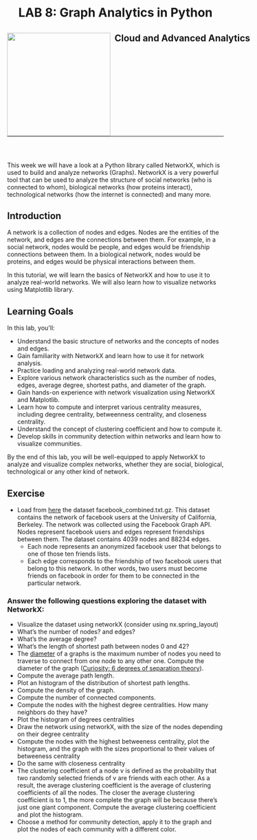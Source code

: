 <h1 align="center"> LAB 8:  Graph Analytics in Python</h1>
<div>
<td> 
<img src="https://upload.wikimedia.org/wikipedia/commons/thumb/2/2b/Logo_Universit%C3%A9_de_Lausanne.svg/2000px-Logo_Universit%C3%A9_de_Lausanne.svg.png" style="padding-right:10px;width:240px;float:left"/></td>
<h2 style="white-space: nowrap">Cloud and Advanced Analytics </h2></td>
<hr style="clear:both">
<p style="font-size:0.85em; margin:2px; text-align:justify">
<br>
<br>
</div>

This week we will have a look at a Python library called NetworkX, which is used to build and analyze networks (Graphs). NetworkX is a very powerful tool that can be used to analyze the structure of social networks (who is connected to whom), biological networks (how proteins interact), technological networks (how the internet is connected) and many more.

## Introduction
A network is a collection of nodes and edges. Nodes are the entities of the network, and edges are the connections between them. For example, in a social network, nodes would be people, and edges would be friendship connections between them. In a biological network, nodes would be proteins, and edges would be physical interactions between them.

In this tutorial, we will learn the basics of NetworkX and how to use it to analyze real-world networks. We will also learn how to visualize networks using Matplotlib library.


## Learning Goals
In this lab, you'll:
- Understand the basic structure of networks and the concepts of nodes and edges.
- Gain familiarity with NetworkX and learn how to use it for network analysis.
- Practice loading and analyzing real-world network data.
- Explore various network characteristics such as the number of nodes, edges, average degree, shortest paths, and diameter of the graph.
- Gain hands-on experience with network visualization using NetworkX and Matplotlib.
- Learn how to compute and interpret various centrality measures, including degree centrality, betweenness centrality, and closeness centrality.
- Understand the concept of clustering coefficient and how to compute it.
- Develop skills in community detection within networks and learn how to visualize communities.

By the end of this lab, you will be well-equipped to apply NetworkX to analyze and visualize complex networks, whether they are social, biological, technological or any other kind of network.

## Exercise
- Load from [here](http://snap.stanford.edu/data/ego-Facebook.html) the dataset facebook_combined.txt.gz. This dataset contains the network of facebook users at the University of California, Berkeley. The network was collected using the Facebook Graph API. Nodes represent facebook users and edges represent friendships between them. The dataset contains 4039 nodes and 88234 edges.
  * Each node represents an anonymized facebook user that belongs to one of those ten friends lists.
  * Each edge corresponds to the friendship of two facebook users that belong to this network. In other words, two users must become friends on facebook in order for them to be connected in the particular network.

### Answer the following questions exploring the dataset with NetworkX:
- Visualize the dataset using networkX (consider using nx.spring_layout)
- What’s the number of nodes? and edges?
- What’s the average degree?
- What’s the length of shortest path between nodes 0 and 42?
- The [diameter](https://en.wikipedia.org/wiki/Distance_(graph_theory)#:~:text=To%20find%20the%20diameter%20of,the%20diameter%20of%20the%20graph.) of a graphs is the maximum number of nodes you need to traverse to connect from one node to any other one. Compute the diameter of the graph ([Curiosity: 6 degrees of separation theory](https://en.wikipedia.org/wiki/Six_degrees_of_separation)). 
- Compute the average path length.
- Plot an histogram of the distribution of shortest path lengths.
- Compute the density of the graph.
- Compute the number of connected components.
- Compute the nodes with the highest degree centralities. How many neighbors do they have?
- Plot the histogram of degrees centralities
- Draw the network using networkX, with the size of the nodes depending on their degree centrality
- Compute the nodes with the highest betweeness centrality, plot the histogram, and the graph with the sizes proportional to their values of betweeness centrality
- Do the same with closeness centrality
- The clustering coefficient of a node v is defined as the probability that two randomly selected friends of v are friends with each other. As a result, the average clustering coefficient is the average of clustering coefficients of all the nodes. The closer the average clustering coefficient is to 1, the more complete the graph will be because there’s just one giant component. Compute the average clustering coefficient and plot the histogram. 
- Choose a method for community detection, apply it to the graph and plot the nodes of each community with a different color. 
